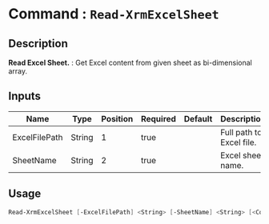 ﻿# Command : `Read-XrmExcelSheet` 

## Description

**Read Excel Sheet.** : Get Excel content from given sheet as bi-dimensional array.

## Inputs

Name|Type|Position|Required|Default|Description
----|----|--------|--------|-------|-----------
ExcelFilePath|String|1|true||Full path to Excel file.
SheetName|String|2|true||Excel sheet name.


## Usage

```Powershell 
Read-XrmExcelSheet [-ExcelFilePath] <String> [-SheetName] <String> [<CommonParameters>]
``` 


